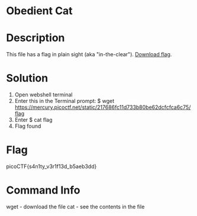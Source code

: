 # Obedient Cat
# Description
This file has a flag in plain sight (aka "in-the-clear"). [Download flag](https://mercury.picoctf.net/static/217686fc11d733b80be62dcfcfca6c75/flag).

# Solution
1. Open webshell terminal
2. Enter this in the Terminal prompt: $ wget https://mercury.picoctf.net/static/217686fc11d733b80be62dcfcfca6c75/flag
3. Enter $ cat flag
4. Flag found

# Flag
picoCTF{s4n1ty_v3r1f13d_b5aeb3dd}

# Command Info
wget - download the file
cat - see the contents in the file
